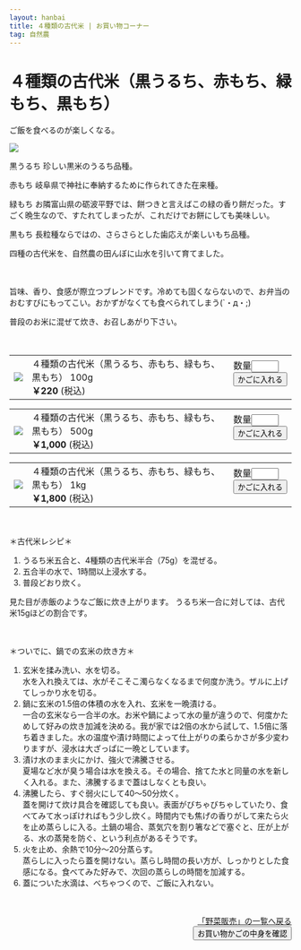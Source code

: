 ```yaml
---
layout: hanbai
title: ４種類の古代米 | お買い物コーナー
tag: 自然農
---
```

# ４種類の古代米（黒うるち、赤もち、緑もち、黒もち）

ご飯を食べるのが楽しくなる。

<img src="https://c2.staticflickr.com/8/7745/17575003949_b2268a6cca.jpg">

黒うるち
珍しい黒米のうるち品種。

赤もち
岐阜県で神社に奉納するために作られてきた在来種。

緑もち
お隣富山県の砺波平野では、餅つきと言えばこの緑の香り餅だった。すごく晩生なので、すたれてしまったが、これだけでお餅にしても美味しい。

黒もち
長粒種ならではの、さらさらとした歯応えが楽しいもち品種。

四種の古代米を、自然農の田んぼに山水を引いて育てました。

　

旨味、香り、食感が際立つブレンドです。冷めても固くならないので、お弁当のおむすびにもってこい。おかずがなくても食べられてしまう(`・д・;)

普段のお米に混ぜて炊き、お召しあがり下さい。

　

<table class="order-box"><tbody><tr>
  <td><img src="https://c2.staticflickr.com/8/7745/17575003949_b2268a6cca_s.jpg"/></td>
  <td>４種類の古代米（黒うるち、赤もち、緑もち、黒もち） 100g<br>
    <b>￥220</b> (税込)
  </td>
  <td>
    <form action="{{ site.shopurl }}" method="post" id="017">
    <input type="hidden" name="code" value="017" />
    <input type="hidden" name="back" value="{{ site.url }}/hanbai/kodaimai.html#017" />
    数量<input type="text" name="num" value="" size="3" /><br>
    <input type="submit" value="かごに入れる" />
    </form>
  <!-- <span style="color:red">売り切れ</span> -->
  </td></tr></tbody></table>

<table class="order-box"><tbody><tr>
  <td><img src="https://c2.staticflickr.com/8/7745/17575003949_b2268a6cca_s.jpg"/></td>
  <td>４種類の古代米（黒うるち、赤もち、緑もち、黒もち） 500g<br>
    <b>￥1,000</b> (税込)
  </td>
  <td>
    <form action="{{ site.shopurl }}" method="post" id="018">
    <input type="hidden" name="code" value="018" />
    <input type="hidden" name="back" value="{{ site.url }}/hanbai/kodaimai.html#018" />
    数量<input type="text" name="num" value="" size="3" /><br>
    <input type="submit" value="かごに入れる" />
    </form>
  <!-- <span style="color:red">売り切れ</span> -->
  </td></tr></tbody></table>

<table class="order-box"><tbody><tr>
  <td><img src="https://c2.staticflickr.com/8/7745/17575003949_b2268a6cca_s.jpg"/></td>
  <td>４種類の古代米（黒うるち、赤もち、緑もち、黒もち） 1kg<br>
    <b>￥1,800</b> (税込)
  </td>
  <td>
    <form action="{{ site.shopurl }}" method="post" id="019">
    <input type="hidden" name="code" value="019" />
    <input type="hidden" name="back" value="{{ site.url }}/hanbai/kodaimai.html#019" />
    数量<input type="text" name="num" value="" size="3" /><br>
    <input type="submit" value="かごに入れる" />
    </form>
    <!-- <span style="color:red">売り切れ</span> -->
  </td></tr></tbody></table>

　

<a id="recipe">＊古代米レシピ＊</a>

1. うるち米五合と、4種類の古代米半合（75g）を混ぜる。
2. 五合半の水で、1時間以上浸水する。
3. 普段どおり炊く。

見た目が赤飯のようなご飯に炊き上がります。
うるち米一合に対しては、古代米15gほどの割合です。

　

＊ついでに、鍋での玄米の炊き方＊

1. 玄米を揉み洗い、水を切る。<br>水を入れ換えては、水がそこそこ濁らなくなるまで何度か洗う。ザルに上げてしっかり水を切る。
2. 鍋に玄米の1.5倍の体積の水を入れ、玄米を一晩漬ける。<br>一合の玄米なら一合半の水。お米や鍋によって水の量が違うので、何度かためして好みの炊き加減を決める。我が家では2倍の水から試して、1.5倍に落ち着きました。水の温度や漬け時間によって仕上がりの柔らかさが多少変わりますが、浸水は大ざっぱに一晩としています。
3. 漬け水のまま火にかけ、強火で沸騰させる。<br>夏場など水が臭う場合は水を換える。その場合、捨てた水と同量の水を新しく入れる。また、沸騰するまで蓋はしなくとも良い。
4. 沸騰したら、すぐ弱火にして40～50分炊く。<br>蓋を開けて炊け具合を確認しても良い。表面がびちゃびちゃしていたり、食べてみて水っぽければもう少し炊く。時間内でも焦げの香りがして来たら火を止め蒸らしに入る。土鍋の場合、蒸気穴を割り箸などで塞ぐと、圧が上がる、水の蒸発を防ぐ、という利点があるそうです。
5. 火を止め、余熱で10分～20分蒸らす。<br>蒸らしに入ったら蓋を開けない。蒸らし時間の長い方が、しっかりとした食感になる。食べてみた好みで、次回の蒸らしの時間を加減する。
6. 蓋についた水滴は、べちゃつくので、ご飯に入れない。

　
<div style="text-align:right;">
  <a href="./">「野菜販売」の一覧へ戻る</a>

<form action="{{ site.shopurl }}" method="post" id="kakunin"><input type="hidden" name="back" value="{{ site.url }}/hanbai/#kakunin" /><input type="submit" value="お買い物かごの中身を確認" /></form>
</div>

